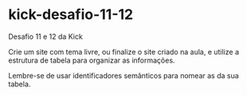 # kick-desafio-11-12
Desafio 11 e 12 da Kick

Crie um site com tema livre, ou finalize o site criado na aula, e utilize a estrutura de tabela para organizar as informações.

Lembre-se de usar identificadores semânticos para nomear as <td> da sua tabela.

